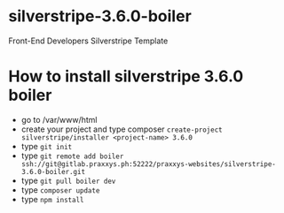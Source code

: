 # silverstripe-3.6.0-boiler

Front-End Developers Silverstripe Template

# How to install silverstripe 3.6.0 boiler

- go to /var/www/html
- create your project and type composer ```create-project silverstripe/installer <project-name> 3.6.0```
- type ```git init```
- type ```git remote add boiler ssh://git@gitlab.praxxys.ph:52222/praxxys-websites/silverstripe-3.6.0-boiler.git```
- type ```git pull boiler dev```
- type ```composer update```
- type ```npm install```